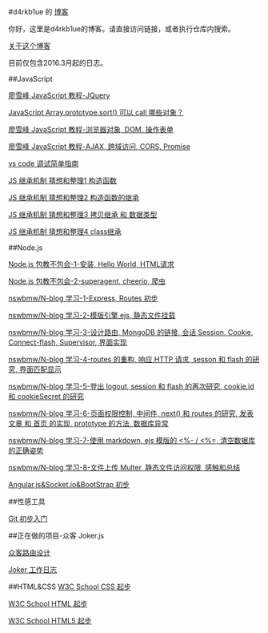#d4rkb1ue 的 [博客](https://github.com/d4rkb1ue/blog)

你好，这里是d4rkb1ue的博客。请直接访问链接，或者执行仓库内搜索。

[关于这个博客](https://github.com/d4rkb1ue/blog/blob/master/Sexy/about-this-blog.md)

目前仅包含2016.3月起的日志。


##JavaScript

[廖雪峰 JavaScript 教程-JQuery](https://github.com/d4rkb1ue/blog/blob/master/JavaScript/lxf-javascript-lesson-3.md)


[JavaScript Array.prototype.sort() 可以 call 哪些对象？](https://github.com/d4rkb1ue/blog/blob/master/JavaScript/array-prototype-sort-call-cannot-apply-on-dom.md)


[廖雪峰 JavaScript 教程-浏览器对象, DOM, 操作表单](https://github.com/d4rkb1ue/blog/blob/master/JavaScript/lxf-javascript-lesson-1.md)

[廖雪峰 JavaScript 教程-AJAX, 跨域访问, CORS, Promise](https://github.com/d4rkb1ue/blog/blob/master/JavaScript/lxf-javascript-lesson-2.md)


[vs code 调试简单指南](https://github.com/d4rkb1ue/blog/blob/master/JavaScript/vscode-debug-example.js)


[JS 继承机制 猜想和整理1 构造函数](https://github.com/d4rkb1ue/blog/blob/master/JavaScript/js-inherit-summary-1.md)

[JS 继承机制 猜想和整理2 构造函数的继承](https://github.com/d4rkb1ue/blog/blob/master/JavaScript/js-inherit-summary-2.md)

[JS 继承机制 猜想和整理3 拷贝继承 和 数据类型](https://github.com/d4rkb1ue/blog/blob/master/JavaScript/js-inherit-summary-3.md)

[JS 继承机制 猜想和整理4 class继承](https://github.com/d4rkb1ue/blog/blob/master/JavaScript/js-inherit-summary-4.md)



##Node.js

[Node.js 包教不包会-1-安装, Hello World, HTML请求](https://github.com/d4rkb1ue/blog/blob/master/Node.js/alsotang-lesson-log-0322.md)

[Node.js 包教不包会-2-superagent, cheerio, 爬虫](https://github.com/d4rkb1ue/blog/blob/master/Node.js/alsotang-lesson-log-0326.md)

[nswbmw/N-blog 学习-1-Express, Routes 初步](https://github.com/d4rkb1ue/blog/blob/master/Node.js/nodeblog-1.md)

[nswbmw/N-blog 学习-2-模版引擎 ejs, 静态文件挂载](https://github.com/d4rkb1ue/blog/blob/master/Node.js/nodeblog-2.md)

[nswbmw/N-blog 学习-3-设计路由, MongoDB 的链接, 会话 Session, Cookie, Connect-flash, Supervisor, 界面实现](https://github.com/d4rkb1ue/blog/blob/master/Node.js/nodeblog-3.md)

[nswbmw/N-blog 学习-4-routes 的重构, 响应 HTTP 请求, sesson 和 flash 的研究, 界面匹配显示](https://github.com/d4rkb1ue/blog/blob/master/Node.js/nodeblog-4.md)

[nswbmw/N-blog 学习-5-登出 logout, session 和 flash 的再次研究, cookie.id 和 cookieSecret 的研究](https://github.com/d4rkb1ue/blog/blob/master/Node.js/nodeblog-5.md)

[nswbmw/N-blog 学习-6-页面权限控制, 中间件, next() 和 routes 的研究, 发表文章 和 首页 的实现, prototype 的方法, 数据库异常](https://github.com/d4rkb1ue/blog/blob/master/Node.js/nodeblog-6.md)

[nswbmw/N-blog 学习-7-使用 markdown, ejs 模版的 <%- / <%=, 清空数据库的正确姿势](https://github.com/d4rkb1ue/blog/blob/master/Node.js/nodeblog-p2.md)

[nswbmw/N-blog 学习-8-文件上传 Multer, 静态文件访问权限, 感触和总结](https://github.com/d4rkb1ue/blog/blob/master/Node.js/nodeblog-p3.md)

[Angular.js&Socket.io&BootStrap 初步](https://github.com/d4rkb1ue/blog/blob/master/Node.js/Angular.js%26Socket.io.md)

##性感工具

[Git 初步入门](https://github.com/d4rkb1ue/blog/blob/master/Sexy/git-init.md)


##正在做的项目-众客 Joker.js

[众客路由设计](https://github.com/d4rkb1ue/blog/blob/master/Joker.js/joker-router-design.md)

[Joker 工作日志](https://github.com/d4rkb1ue/blog/blob/master/Joker.js/joker-dev-log.md)

##HTML&CSS
[W3C School CSS 起步](https://github.com/d4rkb1ue/blog/blob/master/HTML%26CSS/w3c-css.md)

[W3C School HTML 起步](https://github.com/d4rkb1ue/blog/blob/master/HTML%26CSS/w3c-html.md)

[W3C School HTML5 起步](https://github.com/d4rkb1ue/blog/blob/master/HTML%26CSS/w3c-html5.md)
